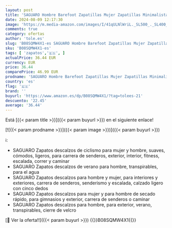 ```yaml
---
layout: post
title: 'SAGUARO Hombre Barefoot Zapatillas Mujer Zapatillas Minimalista Transpirable Zapatillas de Trail Running  Vitality III- Zapatos Barefoot Stil: A Rojo Gr.36'
date: 2024-08-09 12:17:30
image: 'https://m.media-amazon.com/images/I/41qULNlWriL._SL500_._SL400_.jpg'
comments: true
category: ofertas
author: 'tole.es'
slug: 'B08SQMW4X1-es SAGUARO Hombre Barefoot Zapatillas Mujer Zapatillas...'
sku: 'B08SQMW4X1-es'
tags: [ 'zapatos','🇪🇸', ]
actualPrice: 36.44 EUR
currency: EUR
price: 36.44
comparePrice: 46.99 EUR
prodname: 'SAGUARO Hombre Barefoot Zapatillas Mujer Zapatillas Minimalista Transpirable Zapatillas de Trail Running  Vitality III- Zapatos Barefoot Stil: A Rojo Gr.36'
country: 'es'
flag: '🇪🇸'
brand: ''
buyurl: 'https://www.amazon.es/dp/B08SQMW4X1/?tag=tolees-21'
descuento: '22.45'
average: '36.44'
---
```


Está [{{< param title >}}]({{< param buyurl >}}) en el siguiente enlace!

[![{{< param prodname >}}]({{< param image >}})]({{< param buyurl >}})

ℹ️:

- SAGUARO Zapatos descalzos de ciclismo para mujer y hombre, suaves, cómodos, ligeros, para carrera de senderos, exterior, interior, fitness, escalada, correr y caminar
- SAGUARO Zapatos descalzos de verano para hombre, transpirables, para el agua
- SAGUARO Zapatos descalzos para hombre y mujer, para interiores y exteriores, carrera de senderos, senderismo y escalada, calzado ligero con cinco dedos
- SAGUARO Zapatos descalzos para mujer y para hombre de secado rápido, para gimnasios y exterior, carrera de senderos o caminar
- SAGUARO Zapatos descalzos para hombre, para exterior, verano, transpirables, cierre de velcro

[🛒 Ver la oferta!!]({{< param buyurl >}})
{{<world>}}B08SQMW4X1{{</world>}}
